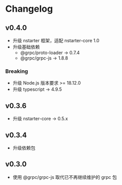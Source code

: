 # Changelog

## v0.4.0
* 升级 nstarter 框架，适配 nstarter-core 1.0
* 升级基础依赖
    - @grpc/proto-loader -> 0.7.4
    - @grpc/grpc-js -> 1.8.8

### Breaking
* 升级 Node.js 版本要求 >= 18.12.0
* 升级 typescript -> 4.9.5


## v0.3.6

* 升级 nstarter-core -> 0.5.x

## v0.3.4

* 升级依赖包

## v0.3.0

* 使用 @grpc/grpc-js 取代已不再继续维护的 grpc 包
